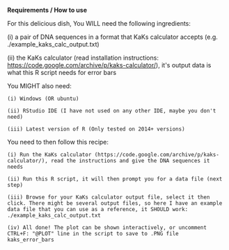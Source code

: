 **Requirements / How to use**

For this delicious dish, You WILL need the following ingredients: 

   (i) a pair of DNA sequences in a format that KaKs calculator accepts (e.g. ./example_kaks_calc_output.txt) 

   (ii) the KaKs calculator (read installation instructions: https://code.google.com/archive/p/kaks-calculator/), it's output data is what this R script needs for error bars

You MIGHT also need:

	(i) Windows (OR ubuntu)

	(ii) RStudio IDE (I have not used on any other IDE, maybe you don't need)

	(iii) Latest version of R (Only tested on 2014+ versions)

You need to then follow this recipe: 

	(i) Run the KaKs calculator (https://code.google.com/archive/p/kaks-calculator/), read the instructions and give the DNA sequences it needs

	(ii) Run this R script, it will then prompt you for a data file (next step)

	(iii) Browse for your KaKs calculator output file, select it then click. There might be several output files, so here I have an example data file that you can use as a reference, it SHOULD work: ./example_kaks_calc_output.txt

	(iv) All done! The plot can be shown interactively, or uncomment CTRL+F: "@PLOT" line in the script to save to .PNG file kaks_error_bars
